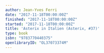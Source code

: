```yaml
---
author: Jean-Yves Ferri
date: "2017-11-18T00:00:00Z"
finished: "2017-11-18T00:00:00Z"
started: "2017-11-18T00:00:00Z"
title: 'Asterix in Italien (Asterix, #37)'
type: book
isbn: "9783770440375"
openlibraryID: "OL37073374M"
---
```

